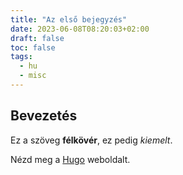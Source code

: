 ```yaml
---
title: "Az első bejegyzés"
date: 2023-06-08T08:20:03+02:00
draft: false
toc: false
tags:
  - hu
  - misc
---
```


## Bevezetés

Ez a szöveg **félkövér**, ez pedig *kiemelt*.

Nézd meg a [Hugo](https://hohugo.io) weboldalt.
